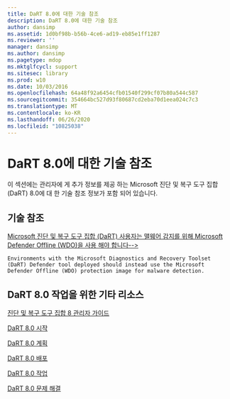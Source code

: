 ```yaml
---
title: DaRT 8.0에 대한 기술 참조
description: DaRT 8.0에 대한 기술 참조
author: dansimp
ms.assetid: 1d0bf98b-b56b-4ce6-ad19-eb85e1ff1287
ms.reviewer: ''
manager: dansimp
ms.author: dansimp
ms.pagetype: mdop
ms.mktglfcycl: support
ms.sitesec: library
ms.prod: w10
ms.date: 10/03/2016
ms.openlocfilehash: 64a48f92a6454cfb01540f299cf07b80a544c587
ms.sourcegitcommit: 354664bc527d93f80687cd2eba70d1eea024c7c3
ms.translationtype: MT
ms.contentlocale: ko-KR
ms.lasthandoff: 06/26/2020
ms.locfileid: "10825038"
---
```

# DaRT 8.0에 대한 기술 참조


이 섹션에는 관리자에 게 추가 정보를 제공 하는 Microsoft 진단 및 복구 도구 집합 (DaRT) 8.0에 대 한 기술 참조 정보가 포함 되어 있습니다.

## 기술 참조


[Microsoft 진단 및 복구 도구 집합 (DaRT) 사용자는 맬웨어 감지를 위해 Microsoft Defender Offline (WDO)을 사용 해야 합니다-->](use-windows-defender-offline-wdo-for-malware-protection-not-dart.md)

    Environments with the Microsoft Diagnostics and Recovery Toolset (DaRT) Defender tool deployed should instead use the Microsoft Defender Offline (WDO) protection image for malware detection.

## DaRT 8.0 작업을 위한 기타 리소스


[진단 및 복구 도구 집합 8 관리자 가이드](index.md)

[DaRT 8.0 시작](getting-started-with-dart-80-dart-8.md)

[DaRT 8.0 계획](planning-for-dart-80-dart-8.md)

[DaRT 8.0 배포](deploying-dart-80-dart-8.md)

[DaRT 8.0 작업](operations-for-dart-80-dart-8.md)

[DaRT 8.0 문제 해결](troubleshooting-dart-80-dart-8.md)

 

 





